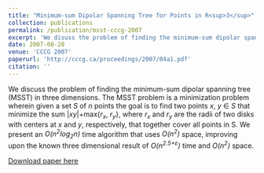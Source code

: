 ```yaml
---
title: "Minimum-sum Dipolar Spanning Tree for Points in R<sup>3</sup>"
collection: publications
permalink: /publication/msst-cccg-2007
excerpt: 'We disuss the problem of finding the minimum-sum dipolar spanning tree (MSST) in three dimensions.'
date: 2007-08-20
venue: 'CCCG 2007'
paperurl: 'http://cccg.ca/proceedings/2007/04a1.pdf'
citation: ''
---
```


We discuss the problem of finding the minimum-sum dipolar spanning tree (MSST) in three dimensions.
The MSST problem is a minimization problem wherein given a set _S_ of _n_ points the goal is to find two points _x_, _y_ &isin; _S_ that minimize the sum |_xy_|+max{_r<sub>x</sub>_, _r<sub>y</sub>_}, where _r<sub>x</sub>_ and _r<sub>y</sub>_ are the radii of two disks with centers at _x_ and _y_, respectively, that together cover all points in S.
We present an _O(n<sup>2</sup>log<sub>2</sub>n)_ time algorithm that uses _O(n<sup>2</sup>)_ space, improving upon the known three dimensional result of _O(n<sup>2.5+&epsilon;</sup>)_ time and _O(n<sup>2</sup>)_ space.

[Download paper here](http://cccg.ca/proceedings/2007/04a1.pdf)
